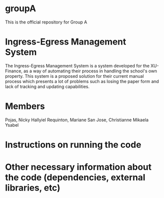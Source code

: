 # groupA
This is the official repository for Group A

# Ingress-Egress Management System
The Ingress-Egress Management System is a system developed for the XU-Finance, as a way of automating their process in handling the school's own property. This system is a proposed solution for their current manual process which presents a lot of problems such as losing the paper form and lack of tracking and updating capabilities.

# Members
Pojas, Nicky Hallyiel
Requinton, Mariane
San Jose, Christianne Mikaela Ysabel

# Instructions on running the code

# Other necessary information about the code (dependencies, external libraries, etc)
